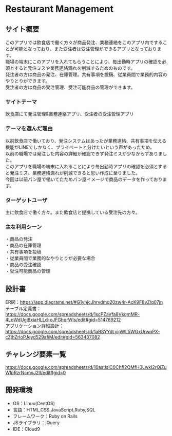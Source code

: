# Restaurant Management

## サイト概要
このアプリでは飲食店で働く方々が商品発注、業務連絡をこのアプリ内ですることが可能となっており、また受注者は受注管理ができるアプリとなっております。<br>
職場の端末にこのアプリを入れてもらうことにより、毎出勤時アプリの確認を必須とすると発注ミスや業務連絡漏れを削減するためのものです。<br>
発注者の方は商品の発注、在庫管理。共有事項を投稿、従業員間で業務的内容のやりとりができます。<br>
受注者の方は商品の受注管理、受注可能商品の管理ができます。

### サイトテーマ
飲食店にて発注管理&業務連絡アプリ、受注者の受注管理アプリ

### テーマを選んだ理由
以前飲食店で働いており、発注システムはあったが業務連絡、共有事項を伝える機能がLINEでしかなく、プライベートと分けたいという声があったため。<br>
以前の職場では発注した内容の詳細が確認できず発注ミスが少なからずありました。<br>
このアプリを職場の端末に入れることにより毎出勤時アプリの確認を必須とすると発注ミス、業務連絡漏れが削減できると思い作成に至りました。<br>
今回は以前パン屋で働いてたためパン屋イメージで商品のデータを作っております。

### ターゲットユーザ
主に飲食店で働く方々。また飲食店と提携している受注先の方々。

### 主な利用シーン
・商品の発注<br>
・商品の在庫管理<br>
・共有事項を投稿<br>
・従業員間で業務的なやりとりが必要な場合<br>
・商品の受注確認<br>
・受注可能商品の管理

## 設計書
ER図：https://app.diagrams.net/#G1yhjcJhrydmq20zw4r-AcK9F8vZlq07jn<br>
テーブル定義書：https://docs.google.com/spreadsheets/d/1scPZaVfa8VkgmMR-4LqWdUgj8xiaHLLd-cJFGhprWIs/edit#gid=514769212<br>
アプリケーション詳細設計：https://docs.google.com/spreadsheets/d/1aBSYYdLyipWL5WGxUrwqPX-cZjhZrIoPJeyd529afiM/edit#gid=563437082

## チャレンジ要素一覧
https://docs.google.com/spreadsheets/d/10astIslC0Chfl2QMfH3LwkI2rQjZuWIpRzrNcmxJ2II/edit#gid=0

## 開発環境
- OS：Linux(CentOS)
- 言語：HTML,CSS,JavaScript,Ruby,SQL
- フレームワーク：Ruby on Rails
- JSライブラリ：jQuery
- IDE：Cloud9